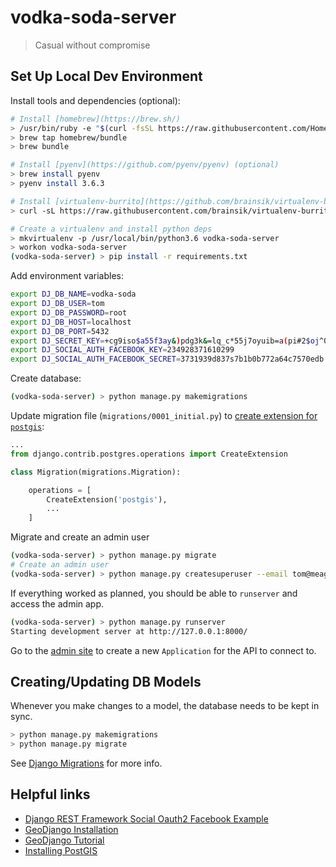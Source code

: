 # vodka-soda-server

> Casual without compromise

## Set Up Local Dev Environment

Install tools and dependencies (optional):

```bash
# Install [homebrew](https://brew.sh/)
> /usr/bin/ruby -e "$(curl -fsSL https://raw.githubusercontent.com/Homebrew/install/master/install)"
> brew tap homebrew/bundle
> brew bundle

# Install [pyenv](https://github.com/pyenv/pyenv) (optional)
> brew install pyenv
> pyenv install 3.6.3

# Install [virtualenv-burrito](https://github.com/brainsik/virtualenv-burrito) (optional)
> curl -sL https://raw.githubusercontent.com/brainsik/virtualenv-burrito/master/virtualenv-burrito.sh | $SHELL

# Create a virtualenv and install python deps
> mkvirtualenv -p /usr/local/bin/python3.6 vodka-soda-server
> workon vodka-soda-server
(vodka-soda-server) > pip install -r requirements.txt
```

Add environment variables:

```bash
export DJ_DB_NAME=vodka-soda
export DJ_DB_USER=tom
export DJ_DB_PASSWORD=root
export DJ_DB_HOST=localhost
export DJ_DB_PORT=5432
export DJ_SECRET_KEY=+cg9iso$a55f3ay&)pdg3k&=lq_c*55j7oyuib=a(pi#2$oj^0
export DJ_SOCIAL_AUTH_FACEBOOK_KEY=234928371610299
export DJ_SOCIAL_AUTH_FACEBOOK_SECRET=3731939d837s7b1b0b772a64c7570edb
```

Create database:

```bash
(vodka-soda-server) > python manage.py makemigrations
```

Update migration file (`migrations/0001_initial.py`) to [create extension for `postgis`](https://docs.djangoproject.com/en/2.0/ref/contrib/gis/install/postgis/#creating-a-spatial-database):

```python
...
from django.contrib.postgres.operations import CreateExtension

class Migration(migrations.Migration):

    operations = [
        CreateExtension('postgis'),
        ...
    ]
```

Migrate and create an admin user

```bash
(vodka-soda-server) > python manage.py migrate
# Create an admin user
(vodka-soda-server) > python manage.py createsuperuser --email tom@meagher.co --username admin
```

If everything worked as planned, you should be able to `runserver` and access the admin app.

```bash
(vodka-soda-server) > python manage.py runserver
Starting development server at http://127.0.0.1:8000/
```

Go to the [admin site](http://127.0.0.1:8000/admin/oauth2_provider/application/add/) to create a new `Application` for the API to connect to.

## Creating/Updating DB Models

Whenever you make changes to a model, the database needs to be kept in sync.

```bash
> python manage.py makemigrations
> python manage.py migrate
```

See [Django Migrations](https://docs.djangoproject.com/en/2.0/topics/migrations/) for more info.

## Helpful links

+ [Django REST Framework Social Oauth2 Facebook Example](https://github.com/PhilipGarnero/django-rest-framework-social-oauth2#facebook-example)
+ [GeoDjango Installation](https://docs.djangoproject.com/en/2.0/ref/contrib/gis/install/)
+ [GeoDjango Tutorial](https://docs.djangoproject.com/en/2.0/ref/contrib/gis/tutorial/)
+ [Installing PostGIS](https://docs.djangoproject.com/en/2.0/ref/contrib/gis/install/postgis/)
